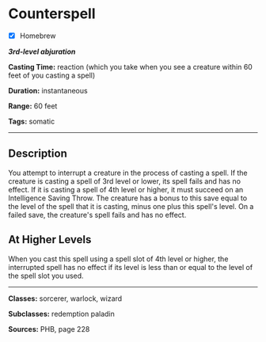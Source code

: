 # Counterspell

- [x] Homebrew

***3rd-level abjuration***

**Casting Time:** reaction (which you take when you see a creature within 60 feet of you casting a spell)

**Duration:** instantaneous

**Range:** 60 feet

**Tags:** somatic

---

## Description
You attempt to interrupt a creature in the process of casting a spell.
If the creature is casting a spell of 3rd level or lower, its spell fails and has no effect.
If it is casting a spell of 4th level or higher, it must succeed on an Intelligence Saving Throw.
The creature has a bonus to this save equal to the level of the spell that it is casting, minus one plus this spell's level.
On a failed save, the creature's spell fails and has no effect.

## At Higher Levels
When you cast this spell using a spell slot of 4th level or higher, the interrupted spell has no effect if its level is less than or equal to the level of the spell slot you used.

---

**Classes:** sorcerer, warlock, wizard

**Subclasses:** redemption paladin

**Sources:** PHB, page 228
